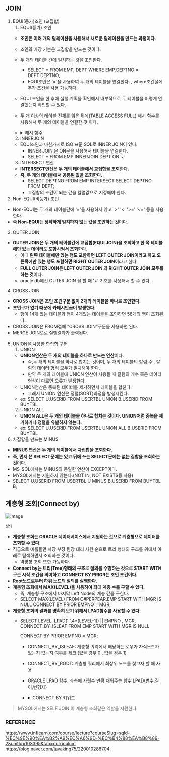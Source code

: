 ## JOIN
1. EQUI(등가)조인 (교집합)
   1. EQUI(등가) 조인
    - **조인은 여러 개의 릴레이션을 사용해서 새로운 릴레이션을 만드는 과정이다.**
    - 조인의 가장 기본은 교집합을 만드는 것이다.
    - 두 개의 테이블 간에 일치하는 것을 조인한다.
      - SELECT * FROM EMP, DEPT WHERE EMP.DEPTNO = DEPT.DEPTNO; 
      - EQUI조인은 '='을 사용하여 두 개의 테이블을 연결한다. , where조건절에 추가 조건을 사용 가능하다.
    - EQUI 조인을 한 후에 실행 계획을 확인해서 내부적으로 두 테이블을 어떻게 연결했는지 확인할 수 있다.
    - 두 개 이상의 테이블 전체를 읽은 뒤에(TABLE ACCESS FULL) 해시 함수를 사용해서 두 개의 테이블을 연결한 것 이다.
    -  <details>
       <summary>해시 함수</summary>
       <div>
         
         - 해시 함수는 테이블을 해시 메모리에 적재한 후에 해시 함수로써 연결하는 방법이다.
            - 해시 함수는 EUQI조인만 사용 가능한 방법이다.
         - `해시 조인`
            - 해시 조인은 먼저 선행 테이블을 결정하고 선행 테이블에서 주어진 조건에(where 절) 해당하는 행을 선택한다.
            - 해당 행이 선택되면 조인 키(JOIN Key)를 기준으로 해시 함수를 사용해서 해시 테이블을 메인 메모리(Main Memory)에
         
              생성하고 후행 테이블에서 주어진 조건에 만족하는 행을 찾는다.
            - 후행 테이블의 조인 키를 사용해서 해시 함수를 적용하여 해당 버킷을 검색한다.
            - 해시코드 : 메모리를 구별할 수 있는 유일한 값을 정수값을 표식

       </div>
       </details>
   2. INNERJOIN
    - EQUI조인과 마찬가지로 ISO 표준 SQL로 INNER JOIN이 있다. 
      - INNER JOIN 은 ON문을 사용해서 테이블을 연결한다.
      - SELECT * FROM EMP INNERJOIN DEPT ON ~;
   3. INTERSECT 연산
    - **INTERSECT연산은 두 개의 테이블에서 교집합을 조회**한다.
    - **즉, 두 개의 테이블에서 공통된 값을 조회한다.**
      - SELECT DEPTNO FROM EMP INTERSECT SELECT DEPTNO FROM DEPT;  
      - 교집합의 조건이 되는 값을 칼럼값으로 지정해야 한다.
2. Non-EQUI(비등가) 조인
  - Non-EQUI는 두 개의 테이블간에 '='을 사용하지 않고 '>' '<' '>=' '<=' 등을 사용한다.
  - **즉 Non-EQUI는 정확하게 일치하지 않는 값을 조인하는 것**이다.
3. OUTER JOIN
  - **OUTER JOIN은 두 개의 테이블간에 교집합(EQUI JOIN)을 조회하고 한 쪽 테이블에만 있는 데이터도 포함시켜서 조회**한다.
    - 이때 **왼쪽 테이블에만 있는 행도 포함하면 LEFT OUTER JOIN이라고 하고 오른쪽에만 있는 행도 포함하면 RIGHT OUTER JOIN**이라고 한다.
    - **FULL OUTER JOIN은 LEFT OUTER JOIN 과 RIGHT OUTER JOIN 모두를 하는 것**이다.
    - oracle db에선 OUTER JOIN 을 할 때 '+' 기호를 사용해서 할 수 있다.
4. CROSS JOIN
  - **CROSS JOIN은 조인 조건구문 없이 2개의 테이블을 하나로 조인한다.**
  - **조인구가 없기 때문에 카테시안곱이 발생한다.**
    - 행이 14개 있는 테이블과 행이 4개있는 테이블을 조인하면 56개의 행이 조회된다.
  - CROSS JOIN은 FROM절에 "CROSS JOIN"구문을 사용하면 된다.
  - MERGE JOIN으로 실행결과가 출력된다.
5. UNION을 사용한 합집합 구현
   1. UNION
     - **UNION연산은 두 개의 테이블을 하나로 만드는 연산**이다.
       - 즉,두 개의 테이블을 하나로 합치는 것이며, 두 개의 테이블의 칼럼 수 , 칼럼의 데이터 형식 모두가 일치해야 한다.
       - 만약 두 개의 테이블에 UNION 연산이 사용될 때 칼럼의 개수 혹은 데이터 형식이 다르면 오류가 발생한다.
     - UNION연산은 중복된 데이터를 제거하면서 테이블을 합친다.
       - 그래서 UNION 연산은 정렬(SORT)과정을 발생시킨다.
     - ex: SELECT U.USERID FROM USERTBL UNION B.USERID FROM BUYTBL  
   2. UNION ALL
     - **UNION ALL은 두 개의 테이블을 하나로 합치는 것이다. UNION처럼 중복을 제거하거나 정렬을 유발하지 않는다.**
     - ex: SELECT U.USERID FROM USERTBL UNION ALL B.USERID FROM BUYTBL  
 6. 차집합을 만드는 MINUS
   - **MINUS 연산은 두 개의 테이블에서 차집합을 조회한다.**
   - **즉, 먼저 쓴 SELECT문에는 있고 뒤에 쓰는 SELECT문에는 없는 집합을 조회하는 것**이다.
   - MS-SQL에서는 MINUS와 동일한 연산이 EXCEPT이다.
   - MYSQL에서는 지원하지 않는다.(NOT IN, NOT EXISTS등 사용)
   - SELECT U.USERID FROM USERTBL U MINUS B.USERID FROM BUYTBL B; 

## 계층형 조회(Connect by)
![image](https://github.com/alstjq8251/Cs-tech/assets/98382954/8aed385c-f401-437c-b0a3-41d0f257ad4e)

`정의`
  - **계층형 조회는 ORACLE 데이터베이스에서 지원하는 것으로 계층형으로 데이터를 조회할 수 있다.**
  - 직급으로 예를들면 차장 부장 팀장 대리 사원 순으로 트리 형태의 구조를 위에서 아래로 탐색하면서 조회하는 것이다.
    - 역방향 조회 또한 가능하다.
- **Connect by는 트리(Tree)형태의 구조로 질의를 수행하는 것으로 START WITH구는 시작 조건을 의미하고 CONNECT BY PRIOR는 조인 조건이다.**
- **Root노드로부터 하위 노드의 질의를 실행한다.**
- **계층형 조회에서 MAX(LEVEL)을 사용하여 최대 계층 수를 구할 수 있다.**
   - 즉, 계층형 구조에서 마지막 Left Node의 계층 값을 구한다.
   - SELECT MAX(LEVEL) FROM C#PERPEAR.EMP START WITH MGR IS NULL CONNECT BY PRIOR EMPNO = MGR; 
- **계층형 조회의 결과를 명확히 보기 위해서 LPAD함수를 사용할 수 있다.**
   - SELECT LEVEL, LPAD(' ',4*(LEVEL-1)) || EMPNO , MGR, CONNECT_BY_ISLEAF FROM EMP START WITH MGR IS NULL

     CONNECT BY PRIOR EMPNO = MGR;
     
     - CONNECT_BY_ISLEAF: 계층형 쿼리에서 해당하는 로우가 자식노드가 있는지 없는지 여부를 체크 (있을 경우 0 , 없을 경우 1)
     - CONNECT_BY_ROOT: 계층형 쿼리에서 최상위 노드를 찾고자 할 때 사용
     - ORACLE LPAD 함수: 좌측에 자릿수 만큼 채워주는 함수 LPAD(변수,길이,변형자)
     - <details>
       <summary>CONNECT BY 키워드</summary>
       <div>
          
          | 키워드 | 설명|
          | :--: | :--: |
          | LEVEL | 검색 항목의 깊이를 의미한다. 즉, 계층 구조에서 가장 상위 레벨이 1이 된다.|
          | CONNECT_BY_ROOT | 계층 구조에서 가장 최상위 값을 표시한다.|
          | CONNECT_BY_ISLEAF | 계층 구조에서 가장 최하위를 표시한다.|
          | SYS_CONNECT_BY_PATH | 계층 구조에서 전체 전개 경로를 표시한다.|
          | NOCYCLE | 순환구조가 발생지점까지만 발생한다.|
          | CONNECT_BY_ISCYCLE | 순환구조 발생 지점을 표시한다.|

       </div>
       </details>

> MYSQL에서는 SELF JOIN 이 계층형 조회같은 역할을 지원한다.

### REFERENCE
<https://www.inflearn.com/course/lecture?courseSlug=sqld-%EC%9E%90%EA%B2%A9%EC%A6%9D-%EC%B4%88%EA%B8%89-2&unitId=103395&tab=curriculum><br>
<https://blog.naver.com/javaking75/220010288704>



